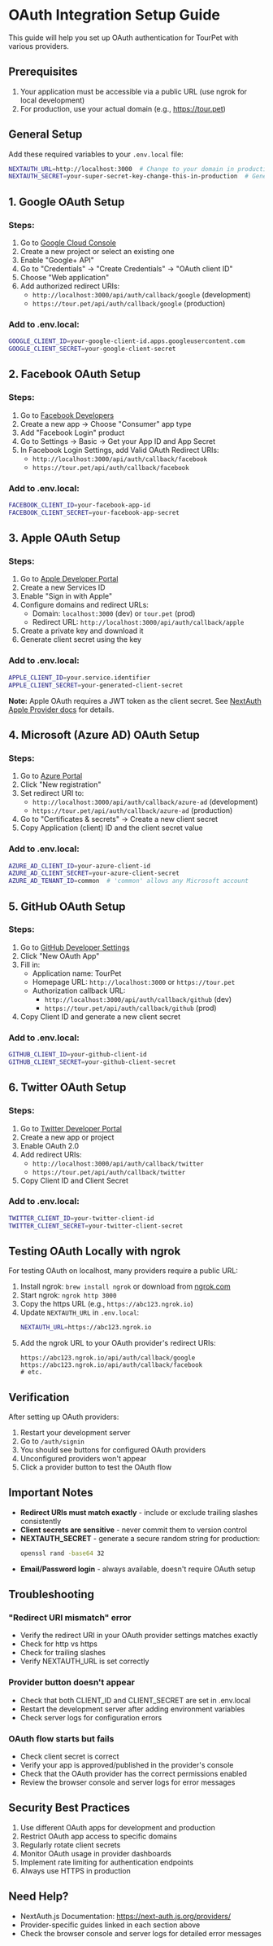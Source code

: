 # OAuth Integration Setup Guide

This guide will help you set up OAuth authentication for TourPet with various providers.

## Prerequisites

1. Your application must be accessible via a public URL (use ngrok for local development)
2. For production, use your actual domain (e.g., https://tour.pet)

## General Setup

Add these required variables to your `.env.local` file:

```bash
NEXTAUTH_URL=http://localhost:3000  # Change to your domain in production
NEXTAUTH_SECRET=your-super-secret-key-change-this-in-production  # Generate with: openssl rand -base64 32
```

## 1. Google OAuth Setup

### Steps:
1. Go to [Google Cloud Console](https://console.cloud.google.com/apis/credentials)
2. Create a new project or select an existing one
3. Enable "Google+ API"
4. Go to "Credentials" → "Create Credentials" → "OAuth client ID"
5. Choose "Web application"
6. Add authorized redirect URIs:
   - `http://localhost:3000/api/auth/callback/google` (development)
   - `https://tour.pet/api/auth/callback/google` (production)

### Add to .env.local:
```bash
GOOGLE_CLIENT_ID=your-google-client-id.apps.googleusercontent.com
GOOGLE_CLIENT_SECRET=your-google-client-secret
```

## 2. Facebook OAuth Setup

### Steps:
1. Go to [Facebook Developers](https://developers.facebook.com/apps)
2. Create a new app → Choose "Consumer" app type
3. Add "Facebook Login" product
4. Go to Settings → Basic → Get your App ID and App Secret
5. In Facebook Login Settings, add Valid OAuth Redirect URIs:
   - `http://localhost:3000/api/auth/callback/facebook`
   - `https://tour.pet/api/auth/callback/facebook`

### Add to .env.local:
```bash
FACEBOOK_CLIENT_ID=your-facebook-app-id
FACEBOOK_CLIENT_SECRET=your-facebook-app-secret
```

## 3. Apple OAuth Setup

### Steps:
1. Go to [Apple Developer Portal](https://developer.apple.com/account/resources/identifiers/list/serviceId)
2. Create a new Services ID
3. Enable "Sign in with Apple"
4. Configure domains and redirect URLs:
   - Domain: `localhost:3000` (dev) or `tour.pet` (prod)
   - Redirect URL: `http://localhost:3000/api/auth/callback/apple`
5. Create a private key and download it
6. Generate client secret using the key

### Add to .env.local:
```bash
APPLE_CLIENT_ID=your.service.identifier
APPLE_CLIENT_SECRET=your-generated-client-secret
```

**Note:** Apple OAuth requires a JWT token as the client secret. See [NextAuth Apple Provider docs](https://next-auth.js.org/providers/apple) for details.

## 4. Microsoft (Azure AD) OAuth Setup

### Steps:
1. Go to [Azure Portal](https://portal.azure.com/#blade/Microsoft_AAD_RegisteredApps/ApplicationsListBlade)
2. Click "New registration"
3. Set redirect URI to:
   - `http://localhost:3000/api/auth/callback/azure-ad` (development)
   - `https://tour.pet/api/auth/callback/azure-ad` (production)
4. Go to "Certificates & secrets" → Create a new client secret
5. Copy Application (client) ID and the client secret value

### Add to .env.local:
```bash
AZURE_AD_CLIENT_ID=your-azure-client-id
AZURE_AD_CLIENT_SECRET=your-azure-client-secret
AZURE_AD_TENANT_ID=common  # 'common' allows any Microsoft account
```

## 5. GitHub OAuth Setup

### Steps:
1. Go to [GitHub Developer Settings](https://github.com/settings/developers)
2. Click "New OAuth App"
3. Fill in:
   - Application name: TourPet
   - Homepage URL: `http://localhost:3000` or `https://tour.pet`
   - Authorization callback URL:
     - `http://localhost:3000/api/auth/callback/github` (dev)
     - `https://tour.pet/api/auth/callback/github` (prod)
4. Copy Client ID and generate a new client secret

### Add to .env.local:
```bash
GITHUB_CLIENT_ID=your-github-client-id
GITHUB_CLIENT_SECRET=your-github-client-secret
```

## 6. Twitter OAuth Setup

### Steps:
1. Go to [Twitter Developer Portal](https://developer.twitter.com/en/portal/projects-and-apps)
2. Create a new app or project
3. Enable OAuth 2.0
4. Add redirect URIs:
   - `http://localhost:3000/api/auth/callback/twitter`
   - `https://tour.pet/api/auth/callback/twitter`
5. Copy Client ID and Client Secret

### Add to .env.local:
```bash
TWITTER_CLIENT_ID=your-twitter-client-id
TWITTER_CLIENT_SECRET=your-twitter-client-secret
```

## Testing OAuth Locally with ngrok

For testing OAuth on localhost, many providers require a public URL:

1. Install ngrok: `brew install ngrok` or download from [ngrok.com](https://ngrok.com)
2. Start ngrok: `ngrok http 3000`
3. Copy the https URL (e.g., `https://abc123.ngrok.io`)
4. Update `NEXTAUTH_URL` in `.env.local`:
   ```bash
   NEXTAUTH_URL=https://abc123.ngrok.io
   ```
5. Add the ngrok URL to your OAuth provider's redirect URIs:
   ```
   https://abc123.ngrok.io/api/auth/callback/google
   https://abc123.ngrok.io/api/auth/callback/facebook
   # etc.
   ```

## Verification

After setting up OAuth providers:

1. Restart your development server
2. Go to `/auth/signin`
3. You should see buttons for configured OAuth providers
4. Unconfigured providers won't appear
5. Click a provider button to test the OAuth flow

## Important Notes

- **Redirect URIs must match exactly** - include or exclude trailing slashes consistently
- **Client secrets are sensitive** - never commit them to version control
- **NEXTAUTH_SECRET** - generate a secure random string for production:
  ```bash
  openssl rand -base64 32
  ```
- **Email/Password login** - always available, doesn't require OAuth setup

## Troubleshooting

### "Redirect URI mismatch" error
- Verify the redirect URI in your OAuth provider settings matches exactly
- Check for http vs https
- Check for trailing slashes
- Verify NEXTAUTH_URL is set correctly

### Provider button doesn't appear
- Check that both CLIENT_ID and CLIENT_SECRET are set in .env.local
- Restart the development server after adding environment variables
- Check server logs for configuration errors

### OAuth flow starts but fails
- Check client secret is correct
- Verify your app is approved/published in the provider's console
- Check that the OAuth provider has the correct permissions enabled
- Review the browser console and server logs for error messages

## Security Best Practices

1. Use different OAuth apps for development and production
2. Restrict OAuth app access to specific domains
3. Regularly rotate client secrets
4. Monitor OAuth usage in provider dashboards
5. Implement rate limiting for authentication endpoints
6. Always use HTTPS in production

## Need Help?

- NextAuth.js Documentation: https://next-auth.js.org/providers/
- Provider-specific guides linked in each section above
- Check the browser console and server logs for detailed error messages

